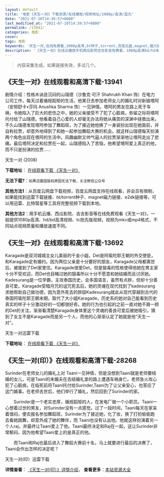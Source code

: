 ```yaml
---
layout: default
title: '电影《天生一对》下载资源/在线播放/视频地址/1080p/高清/蓝光'
date: "2021-07-10T14:39:57+0800"
last_modified_at: "2021-07-10T14:39:57+0800"
permalink: /13941/
categories: 电影
cover:
tags: 电影
keywords: '天生一对,在线免费看,1080p高清,bt种子,torrent,百度云盘,magnet,磁力链,迅雷下载资源'
description: '《天生一对》在线云播放手机西瓜影院吉吉影音免费看，1080p高清bd/hd未删减完整版和tc抢先枪版，mkv/mp4格式，附带bt/torrent种子、magnet/磁力链、百度云盘、网盘资源迅雷下载链接'
---
```


>内容采集生成，如果链接失效，多试几个。


## 《天生一对》在线观看和高清下载-13941

剧情介绍：性格木讷且沉闷的山瑞德（沙鲁克‧可汗 Shahrukh Khan 饰）在电力公司工作，每天过着循规蹈矩的生活，他某日去参加老师女儿的婚礼时对新娘塔阿（安努舒卡•莎玛 Anushka Sharma 饰）一见钟情。塔阿的男友在路上死于车祸，令她陷入了巨大的悲伤之中，她的父亲接受不了犯了心脏病，弥留之际将塔阿托付给了山瑞德。他看着自己心爱的人却毫无办法将她从痛苦的深渊中拯救出来。不久山瑞德发现塔阿参加了舞蹈班，为了接近她他换了一身装扮出现在她面前，并自称拉贾，却意外地得到了和她一起参加舞蹈大赛的机会。就这样山瑞德每天扮演两个角色出现在塔阿的生活中。风趣幽默又帅气逼人的拉贾渐渐地让塔阿走出了悲痛。最后塔阿决定和拉贾在一起，山瑞德陷入了苦恼，他希望塔阿爱上真正的他，而不只是扮演的拉贾......


天生一对 (2008)

**下载地址**： [在线观看下载 《天生一对》](https://www.btbtdy.me/btdy/dy5515.html) 


**无法下载?**：`如果迅雷因版权原因无法下载，关注微信公众号 `

**其他方法1**：从百度云网盘下载视频，百度云网盘支持在线观看，非会员有限制，如果能找到迅雷下载链接、bt/torrent种子、magnet磁力链接、e2dk链接等，可以用迅雷、比特彗星等工具将完整视频下载到本地。

**其他方法2**：用手机云播、西瓜影院、吉吉影音等在线免费观看《天生一对》，一般提供1080p高清、hd/bd高清视频、tc抢先版视频，视频为mkv或mp4格式，不同站点视频质量和播放速度不同。


## 《天生一对》在线观看和高清下载-13692

Karagade是双河城城主女儿美丽的千金小姐，Det是阿瑜陀耶王朝的外交使臣，和Karagade定有婚约。因为两位父亲是十分要好的朋友，Karagade父母都离世后，被接到了Det家里住。Karagade很爱Det，但是狠毒的性格使得他她在男主家十分不受欢迎，而Det也目睹过她的狠毒所以十分不愿意和她结婚而且讨厌她。Kadesurang是一位学霸，主攻泰国历史，会多国语言，虽然有点胖，但却十分善良可爱。Karagade受暗月咒的诅咒死去后，她的灵魂在现代找到了kadesurang求她帮助自己做功德，因为意外死去的胖妞Kadesurang就此从现代穿越到古代的泰国阿瑜陀耶王朝末期，取代了大小姐Karagade，历史系的她对自己能看到历史真实的样子十分激动好的一切都很好奇。她的行为也引起的之前一直对她不屑一顾的Det的关注，渐渐看清楚Karagade身体里这个灵魂的善良可爱后被她吸引，猜到了女主不是Karagade而是另一个人，而他的心渐渐认定了她就是他“天生一对”。


天生一对迅雷下载

**下载地址**： [在线观看下载 《天生一对》](https://www.993dy.com//vod-detail-id-29837.html) 


## 《天生一对(印）》在线观看和高清下载-28268

Surinder在老师女儿的婚礼上对 Taani一见钟情，但是没想到Taani就是老师要结婚的女儿，可是Taani的未婚夫在去结婚礼堂的路上遭遇车祸身亡。老师急火攻心犯了心脏病，在临死前将Taani托付给Surinder,Taani为了让父亲安心，也答应了这门婚事。在老师去世后，他们举行了婚礼，然后回到了Surinder的家。</p>　　Surinder是一个老实忠厚，循规蹈矩的人，在发电厂做一个小职员。Taani一心想着过世的男友，对Surinder没有一点感觉。过了一段时间，Taani每天在家呆着很闷，便去报名参加舞蹈班，Surinder为了接近她，化了妆，换了打扮偷偷跑去看她跳舞，却意外成了她的舞伴，而 Taani也没有认出他。他就这样扮演着另一个人raj，并最终让Taani爱上了他。Taani最终决定和Raj在一起，这让Surinder非常郁闷，因为他希望Taani爱上的是真正的他。</p>　　而Taani和Raj也最后进入了舞蹈大赛前十名，马上就要进行最后的决赛了，Taani会作出怎样的决定呢？


天生一对(印）迅雷下载

**详情查看**： [《天生一对(印）》详情介绍](/movie/28268/)， **查看更多**：[本站资源大全](/movie/t/all/)

